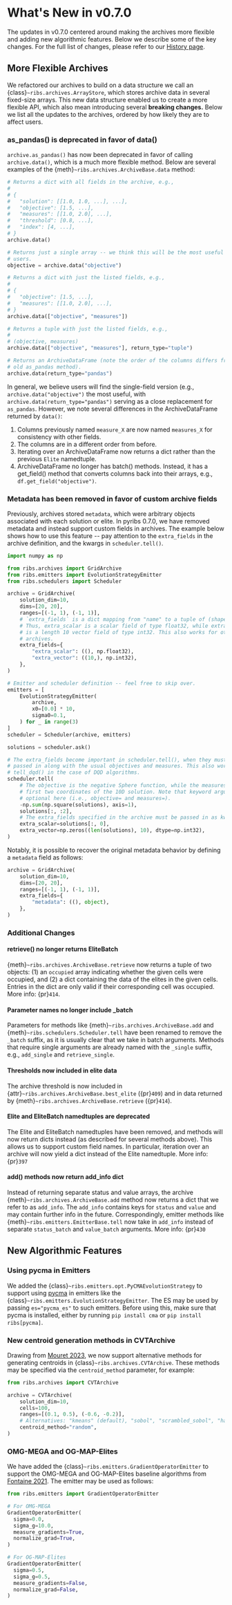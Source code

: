 # What's New in v0.7.0

The updates in v0.7.0 centered around making the archives more flexible and
adding new algorithmic features. Below we describe some of the key changes. For
the full list of changes, please refer to our [History page](./history).

## More Flexible Archives

We refactored our archives to build on a data structure we call an
{class}`~ribs.archives.ArrayStore`, which stores archive data in several
fixed-size arrays. This new data structure enabled us to create a more flexible
API, which also mean introducing several **breaking changes.** Below we list all
the updates to the archives, ordered by how likely they are to affect users.

### as_pandas() is deprecated in favor of data()

`archive.as_pandas()` has now been deprecated in favor of calling
`archive.data()`, which is a much more flexible method. Below are several
examples of the {meth}`~ribs.archives.ArchiveBase.data` method:

```python
# Returns a dict with all fields in the archive, e.g.,
#
# {
#   "solution": [[1.0, 1.0, ...], ...],
#   "objective": [1.5, ...],
#   "measures": [[1.0, 2.0], ...],
#   "threshold": [0.8, ...],
#   "index": [4, ...],
# }
archive.data()

# Returns just a single array -- we think this will be the most useful for
# users.
objective = archive.data("objective")

# Returns a dict with just the listed fields, e.g.,
#
# {
#   "objective": [1.5, ...],
#   "measures": [[1.0, 2.0], ...],
# }
archive.data(["objective", "measures"])

# Returns a tuple with just the listed fields, e.g.,
#
# (objective, measures)
archive.data(["objective", "measures"], return_type="tuple")

# Returns an ArchiveDataFrame (note the order of the columns differs from the
# old as_pandas method).
archive.data(return_type="pandas")
```

In general, we believe users will find the single-field version (e.g.,
`archive.data("objective")` the most useful, with
`archive.data(return_type="pandas")` serving as a close replacement for
`as_pandas`. However, we note several differences in the ArchiveDataFrame
returned by `data()`:

1. Columns previously named `measure_X` are now named `measures_X` for
   consistency with other fields.
1. The columns are in a different order from before.
1. Iterating over an ArchiveDataFrame now returns a dict rather than the
   previous `Elite` namedtuple.
1. ArchiveDataFrame no longer has batch() methods. Instead, it has a get_field()
   method that converts columns back into their arrays, e.g.,
   `df.get_field("objective")`.

### Metadata has been removed in favor of custom archive fields

Previously, archives stored `metadata`, which were arbitrary objects associated
with each solution or elite. In pyribs 0.7.0, we have removed metadata and
instead support custom fields in archives. The example below shows how to use
this feature -- pay attention to the `extra_fields` in the archive definition,
and the kwargs in `scheduler.tell()`.

```python
import numpy as np

from ribs.archives import GridArchive
from ribs.emitters import EvolutionStrategyEmitter
from ribs.schedulers import Scheduler

archive = GridArchive(
    solution_dim=10,
    dims=[20, 20],
    ranges=[(-1, 1), (-1, 1)],
    # `extra_fields` is a dict mapping from "name" to a tuple of (shape, dtype).
    # Thus, extra_scalar is a scalar field of type float32, while extra_vector
    # is a length 10 vector field of type int32. This also works for other
    # archives.
    extra_fields={
        "extra_scalar": ((), np.float32),
        "extra_vector": ((10,), np.int32),
    },
)

# Emitter and scheduler definition -- feel free to skip over.
emitters = [
    EvolutionStrategyEmitter(
        archive,
        x0=[0.0] * 10,
        sigma0=0.1,
    ) for _ in range(3)
]
scheduler = Scheduler(archive, emitters)

solutions = scheduler.ask()

# The extra_fields become important in scheduler.tell(), when they must be
# passed in along with the usual objectives and measures. This also works for
# tell_dqd() in the case of DQD algorithms.
scheduler.tell(
    # The objective is the negative Sphere function, while the measures are the
    # first two coordinates of the 10D solution. Note that keyword arguments are
    # optional here (i.e., objective= and measures=).
    -np.sum(np.square(solutions), axis=1),
    solutions[:, :2],
    # The extra_fields specified in the archive must be passed in as kwargs.
    extra_scalar=solutions[:, 0],
    extra_vector=np.zeros((len(solutions), 10), dtype=np.int32),
)
```

Notably, it is possible to recover the original metadata behavior by defining a
`metadata` field as follows:

```python
archive = GridArchive(
    solution_dim=10,
    dims=[20, 20],
    ranges=[(-1, 1), (-1, 1)],
    extra_fields={
        "metadata": ((), object),
    },
)
```

### Additional Changes

#### retrieve() no longer returns EliteBatch

{meth}`~ribs.archives.ArchiveBase.retrieve` now returns a tuple of two objects:
(1) an `occupied` array indicating whether the given cells were occupied, and
(2) a dict containing the data of the elites in the given cells. Entries in the
dict are only valid if their corresponding cell was occupied. More info:
{pr}`414`.

#### Parameter names no longer include \_batch

Parameters for methods like {meth}`~ribs.archives.ArchiveBase.add` and
{meth}`~ribs.schedulers.Scheduler.tell` have been renamed to remove the `_batch`
suffix, as it is usually clear that we take in batch arguments. Methods that
require single arguments are already named with the `_single` suffix, e.g.,
`add_single` and `retrieve_single`.

#### Thresholds now included in elite data

The archive threshold is now included in
{attr}`~ribs.archives.ArchiveBase.best_elite` ({pr}`409`) and in data returned
by {meth}`~ribs.archives.ArchiveBase.retrieve` ({pr}`414`).

#### Elite and EliteBatch namedtuples are deprecated

The Elite and EliteBatch namedtuples have been removed, and methods will now
return dicts instead (as described for several methods above). This allows us to
support custom field names. In particular, iteration over an archive will now
yield a dict instead of the Elite namedtuple. More info: {pr}`397`

#### add() methods now return add_info dict

Instead of returning separate status and value arrays, the archive
{meth}`~ribs.archives.ArchiveBase.add` method now returns a dict that we refer
to as `add_info`. The `add_info` contains keys for `status` and `value` and may
contain further info in the future. Correspondingly, emitter methods like
{meth}`~ribs.emitters.EmitterBase.tell` now take in `add_info` instead of
separate `status_batch` and `value_batch` arguments. More info: {pr}`430`

## New Algorithmic Features

### Using pycma in Emitters

We added the {class}`~ribs.emitters.opt.PyCMAEvolutionStrategy` to support using
[pycma](https://github.com/CMA-ES/pycma) in emitters like the
{class}`~ribs.emitters.EvolutionStrategyEmitter`. The ES may be used by passing
`es="pycma_es"` to such emitters. Before using this, make sure that pycma is
installed, either by running `pip install cma` or `pip install ribs[pycma]`.

### New centroid generation methods in CVTArchive

Drawing from [Mouret 2023](https://dl.acm.org/doi/10.1145/3583133.3590726), we
now support alternative methods for generating centroids in
{class}`~ribs.archives.CVTArchive`. These methods may be specified via the
`centroid_method` parameter, for example:

```python
from ribs.archives import CVTArchive

archive = CVTArchive(
    solution_dim=10,
    cells=100,
    ranges=[(0.1, 0.5), (-0.6, -0.2)],
    # Alternatives: "kmeans" (default), "sobol", "scrambled_sobol", "halton"
    centroid_method="random",
)
```

### OMG-MEGA and OG-MAP-Elites

We have added the {class}`~ribs.emitters.GradientOperatorEmitter` to support the
OMG-MEGA and OG-MAP-Elites baseline algorithms from
[Fontaine 2021](https://arxiv.org/abs/2106.03894). The emitter may be used as
follows:

```python
from ribs.emitters import GradientOperatorEmitter

# For OMG-MEGA
GradientOperatorEmitter(
  sigma=0.0,
  sigma_g=10.0,
  measure_gradients=True,
  normalize_grad=True,
)

# For OG-MAP-Elites
GradientOperatorEmitter(
  sigma=0.5,
  sigma_g=0.5,
  measure_gradients=False,
  normalize_grad=False,
)
```
